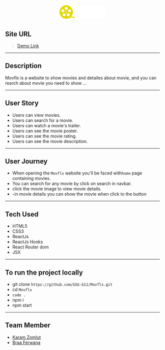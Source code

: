 
## <div align="center">
  <h1 align="center"><a href="https://gsg-movflx.netlify.app/"><img src="./src/Components/Navbar/logo.png" /></a></h1>
</div>


## Site URL

> [Demo Link](https://gsg-movflx.netlify.app/)

---
## Description
Movflx is a website to show movies and detailes about movie, and you can rearch about movie you need to show ... 

---

## User Story

* Users can view movies.
* Users can search for a movie.
* Users can watch a movie's trailer.
* Users can see the movie poster.
* Users can see the movie rating.
* Users can see the movie description.



---
## User Journey <span id="user-journey"></span>

- When opening the `Movflx` website you'll be faced with`home` page containing movies.
- You can search for any movie by click on search in navbar.
- click the movie image to view movie details.
- -in movie details you can show the movie when click to the button

---

## Tech Used

- HTML5
- CSS3
- ReactJs
- ReactJs Hooks
- React Router dom
- JSX

---
## To run the project locally

- git clone `https://github.com/GSG-G11/Movflx.git`
- cd `Movflx`
- `code .`
- npm i
- npm start

---

## Team Member

- [Karam Zomlut](https://github.com/karam-zomlut)
- [Braa Ferwana](https://github.com/braaAwni)

